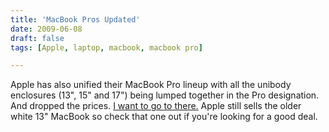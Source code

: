 ```yaml
---
title: 'MacBook Pros Updated'
date: 2009-06-08
draft: false
tags: [Apple, laptop, macbook, macbook pro]

---
```


Apple has also unified their MacBook Pro lineup with all the unibody enclosures (13", 15" and 17") being lumped together in the Pro designation. And dropped the prices. [I want to go to there.](http://www.apple.com/macbookpro/) Apple still sells the older white 13" MacBook so check that one out if you're looking for a good deal.